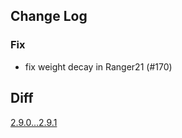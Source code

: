 ## Change Log

### Fix

* fix weight decay in Ranger21 (#170)


## Diff

[2.9.0...2.9.1](https://github.com/kozistr/pytorch_optimizer/compare/v2.9.0...v2.9.1)
